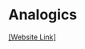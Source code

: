 # Analogics

<a href="https://suryakiranjuthuka.github.io/Analogics/" target="_blank">[Website Link]</a>
